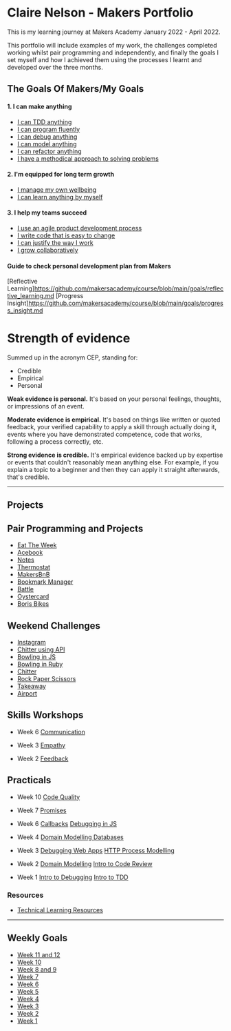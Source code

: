 # Claire Nelson - Makers Portfolio

This is my learning journey at Makers Academy January 2022 - April 2022.

This portfolio will include examples of my work, the challenges completed working whilst pair programming and independently, and finally the goals I set myself and how I achieved them using the processes I learnt and developed over the three months.

## The Goals Of Makers/My Goals

#### 1. I can make anything

- [I can TDD anything](https://github.com/nelsonclaire/Portfolio/blob/master/goals/make_anything/tdd_anything.md)
- [I can program fluently](https://github.com/nelsonclaire/Portfolio/blob/master/goals/make_anything/program_fluently.md)
- [I can debug anything](https://github.com/nelsonclaire/Portfolio/blob/master/goals/make_anything/debug_anything.md)
- [I can model anything](https://github.com/nelsonclaire/Portfolio/blob/master/goals/make_anything/model_anything.md)
- [I can refactor anything](https://github.com/nelsonclaire/Portfolio/blob/master/goals/make_anything/refactor_anything.md)
- [I have a methodical approach to solving problems](https://github.com/nelsonclaire/Portfolio/blob/master/goals/make_anything/solve_problems.md)


#### 2. I'm equipped for long term growth

- [I manage my own wellbeing](https://github.com/nelsonclaire/Portfolio/blob/master/goals/long_term_growth/manage_wellbeing.md)
- [I can learn anything by myself](https://github.com/nelsonclaire/Portfolio/blob/master/goals/long_term_growth/learn_anything.md)


#### 3. I help my teams succeed

- [I use an agile product development process](https://github.com/nelsonclaire/Portfolio/blob/master/goals/help_my_teams_succeed/agile_product_development_process.md)
- [I write code that is easy to change](https://github.com/nelsonclaire/Portfolio/blob/master/goals/help_my_teams_succeed/easy_to_change_code.md)
- [I can justify the way I work](https://github.com/nelsonclaire/Portfolio/blob/master/goals/3_help_my_teams_succeed/justify_way_i_work.md)
- [I grow collaboratively](https://github.com/nelsonclaire/Portfolio/blob/master/goals/3_help_my_teams_succeed/grow_collaboratively.md)

#### Guide to check personal development plan from Makers
[Reflective Learning]https://github.com/makersacademy/course/blob/main/goals/reflective_learning.md
[Progress Insight]https://github.com/makersacademy/course/blob/main/goals/progress_insight.md

# Strength of evidence

Summed up in the acronym CEP, standing for:

* Credible
* Empirical
* Personal

**Weak evidence is personal.** It's based on your personal feelings, thoughts, or impressions of an event.

**Moderate evidence is empirical.** It's based on things like written or quoted feedback, your verified capability to apply a skill through actually doing it, events where you have demonstrated competence, code that works, following a process correctly, etc.

**Strong evidence is credible.** It's empirical evidence backed up by expertise or events that couldn't reasonably mean anything else. For example, if you explain a topic to a beginner and then they can apply it straight afterwards, that's credible.


------

## Projects

## Pair Programming and Projects
- [Eat The Week](https://github.com/nelsonclaire/Portfolio/blob/master/projects/eat-the-week.md)
- [Acebook](https://github.com/nelsonclaire/Portfolio/blob/master/projects/acebook.md)
- [Notes](https://github.com/nelsonclaire/Portfolio/blob/master/projects/notes.md)
- [Thermostat](https://github.com/nelsonclaire/Portfolio/blob/master/projects/thermostat.md)
- [MakersBnB](https://github.com/nelsonclaire/Portfolio/blob/master/projects/makerbnb.md)
- [Bookmark Manager](https://github.com/nelsonclaire/Portfolio/blob/master/projects/bookmark-manager.md)
- [Battle](https://github.com/nelsonclaire/Portfolio/blob/master/projects/battle.md)
- [Oystercard](https://github.com/nelsonclaire/Portfolio/blob/master/projects/oystercard.md)
- [Boris Bikes](https://github.com/nelsonclaire/Portfolio/blob/master/projects/boris-bikes.md)

## Weekend Challenges 
- [Instagram](https://github.com/nelsonclaire/Portfolio/blob/master/projects/instagram.md)
- [Chitter using API](https://github.com/nelsonclaire/Portfolio/blob/master/projects/frontend-api.md)
- [Bowling in JS](https://github.com/nelsonclaire/Portfolio/blob/master/projects/bowling-js.md)
- [Bowling in Ruby](https://github.com/nelsonclaire/Portfolio/blob/master/projects/bowling-ruby.md)
- [Chitter](https://github.com/nelsonclaire/Portfolio/blob/master/projects/chitter.md)
- [Rock Paper Scissors](https://github.com/nelsonclaire/Portfolio/blob/master/projects/rps.md)
- [Takeaway](https://github.com/nelsonclaire/Portfolio/blob/master/projects/takeaway.md)
- [Airport](https://github.com/nelsonclaire/Portfolio/blob/master/projects/airport.md)

## Skills Workshops

* Week 6
[Communication](https://github.com/nelsonclaire/Portfolio/blob/master/workshops/communication.md)

* Week 3
[Empathy](https://github.com/nelsonclaire/Portfolio/blob/master/workshops/empathy.md)

* Week 2
[Feedback](https://github.com/nelsonclaire/Portfolio/blob/master/workshops/feedback.md)


## Practicals

* Week 10
[Code Quality](https://github.com/nelsonclaire/Portfolio/blob/master/workshops/code-quality.md)

* Week 7
[Promises](https://github.com/nelsonclaire/Portfolio/blob/master/workshops/promises.md)

* Week 6
[Callbacks](https://github.com/nelsonclaire/Portfolio/blob/master/workshops/callbacks.md)
[Debugging in JS](https://github.com/nelsonclaire/Portfolio/blob/master/workshops/debugging-js.md)

* Week 4
[Domain Modelling Databases](https://github.com/nelsonclaire/Portfolio/blob/master/workshops/domain-modelling-databases.md)

* Week 3
[Debugging Web Apps](https://github.com/nelsonclaire/Portfolio/blob/master/workshops/debugging-web-apps.md)
[HTTP Process Modelling](https://github.com/nelsonclaire/Portfolio/blob/master/workshops/http-process-modelling.md)

* Week 2
[Domain Modelling](https://github.com/nelsonclaire/Portfolio/blob/master/workshops/domain-modelling.md)
[Intro to Code Review](https://github.com/nelsonclaire/Portfolio/blob/master/workshops/code-review-intro.md)

* Week 1
[Intro to Debugging](https://github.com/nelsonclaire/Portfolio/blob/master/workshops/debugging-intro.md)
[Intro to TDD](https://github.com/nelsonclaire/Portfolio/blob/master/workshops/tdd-intro.md)


### Resources

* [Technical Learning Resources](https://airtable.com/shrr9VqhGBzPyfa7E/tblokmw6yNUO75ge6?blocks=hide)


------


## Weekly Goals
- [Week 11 and 12](https://github.com/nelsonclaire/Portfolio/blob/master/weekly/week-11-12.md)
- [Week 10](https://github.com/nelsonclaire/Portfolio/blob/master/weekly/week-10.md)
- [Week 8 and 9](https://github.com/nelsonclaire/Portfolio/blob/master/weekly/week-8-9.md)
- [Week 7](https://github.com/nelsonclaire/Portfolio/blob/master/weekly/week-7.md)
- [Week 6](https://github.com/nelsonclaire/Portfolio/blob/master/weekly/week-6.md)
- [Week 5](https://github.com/nelsonclaire/Portfolio/blob/master/weekly/week-5.md)
- [Week 4](https://github.com/nelsonclaire/Portfolio/blob/master/weekly/week-4.md)
- [Week 3](https://github.com/nelsonclaire/Portfolio/blob/master/weekly/week-3.md)
- [Week 2](https://github.com/nelsonclaire/Portfolio/blob/master/weekly/week-2.md)
- [Week 1](https://github.com/nelsonclaire/Portfolio/blob/master/weekly/week-1.md)